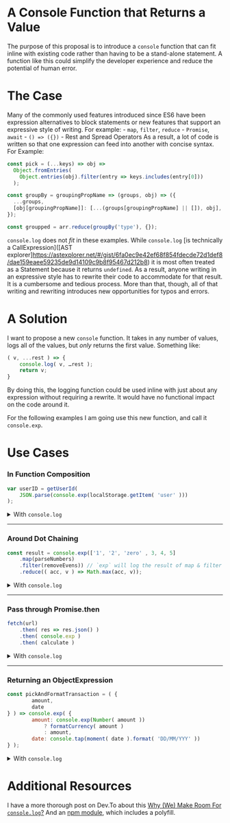# A Console Function that Returns a Value
The purpose of this proposal is to introduce a `console` function that can fit inline with existing code rather than having to be a stand-alone statement. A function like this could simplify the developer experience and reduce the potential of human error. 

# The Case
Many of the commonly used features introduced since ES6 have been expression alternatives to block statements or new features that support an expressive style of writing. For example:
	    - `map`, `filter`, `reduce`
	    - `Promise`, `await`
	    - `() => ({})`
	    - Rest and Spread Operators 
As a result, a lot of code is written so that one expression can feed into another with concise syntax. For Example: 

```javascript
const pick = (...keys) => obj =>
  Object.fromEntries(
    Object.entries(obj).filter(entry => keys.includes(entry[0]))
  );
```

```javascript
const groupBy = groupingPropName => (groups, obj) => ({
  ...groups,
  [obj[groupingPropName]]: [...(groups[groupingPropName] || []), obj],
});

const groupped = arr.reduce(groupBy('type'), {});
```

`console.log`  does not *fit* in these examples. While `console.log` [is technically a CallExpression]([AST explorer]https://astexplorer.net/#/gist/6fa0ec9e42ef68f854fdecde72d1def8/dae159eaee59235de9d14109c9b8f95467d212b8) it is most often treated as a Statement because it returns `undefined`. As a result, anyone writing in an expressive style has to rewrite their code to accommodate for that result. It is a cumbersome and tedious process. More than that, though, all of that writing and rewriting introduces new opportunities for typos and errors. 

# A Solution
I want to propose a new `console` function. It takes in any number of values, logs all of the values, but *only* returns the first value. Something like:
```javascript
( v, ...rest ) => { 
    console.log( v, …rest );
    return v;
}
``` 
By doing this, the logging function could be used inline with just about any expression without requiring a rewrite. It would have no functional impact on the code around it. 

For the following examples I am going use this new function, and call it `console.exp`.

# Use Cases
### In Function Composition
```javascript
var userID = getUserId(
    JSON.parse(console.exp(localStorage.getItem( 'user' ))) 
);
```
<details>
    <summary>With <code>console.log</code></summary>

```javascript
const user = localStorage.getItem( 'user' );
console.log(user)

var userID = getUserId(
    JSON.parse(user) 
);
```

</details>

---
### Around Dot Chaining
```javascript
const result = console.exp(['1', '2', 'zero' , 3, 4, 5]
    .map(parseNumbers)
    .filter(removeEvens)) // `exp` will log the result of map & filter
    .reduce(( acc, v ) => Math.max(acc, v));
```
<details>
    <summary>With <code>console.log</code></summary>

```javascript
const filteredRes = ['1', '2', 'zero' , 3, 4, 5]
    .map(parseNumbers)
    .filter(removeEvens)
console.log(filteredRes)

const result = filteredRes
    .reduce(( acc, v ) => Math.max(acc, v));
```

</details>

---
### Pass through Promise.then
```javascript
fetch(url)
    .then( res => res.json() )
    .then( console.exp )
    .then( calculate )
```
<details>
    <summary>With <code>console.log</code></summary>

```javascript
fetch(url)
    .then( res => res.json() )
    .then( res => ( console.log(res), res ) )
    .then( calculate )
```

</details>

---
### Returning an ObjectExpression
```javascript
const pickAndFormatTransaction = ( {
        amount,
        date
} ) => console.exp( {
        amount: console.exp(Number( amount ))
            ? formatCurrency( amount ) 
            : amount,
        date: console.tap(moment( date ).format( 'DD/MM/YYY' ))
} );
```
<details>
    <summary>With <code>console.log</code></summary>

```javascript
const pickAndFormatTransaction = ({ amount, date }) => {
  const isNumber = Number(amount);
  console.log(isNumber);

  const formattedDate = moment(date).format('DD/MM/YYY');
  console.log(formattedDate);
  const res = {
    amount: isNumber ? formatCurrency(amount) : amount,
    date: formattedDate,
  };
  console.log(res);

  return res;
};
```

</details>

# Additional Resources
I have a more thorough post on Dev.To about this [Why (We) Make Room For `console.log`?](https://dev.to/easilybaffled/why-we-make-room-for-console-log-2j52)
And an [npm module](https://www.npmjs.com/package/console.tap), which includes a polyfill. 
